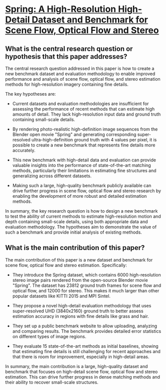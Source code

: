 # [Spring: A High-Resolution High-Detail Dataset and Benchmark for Scene   Flow, Optical Flow and Stereo](https://arxiv.org/abs/2303.01943)

## What is the central research question or hypothesis that this paper addresses?

 The central research question addressed in this paper is how to create a new benchmark dataset and evaluation methodology to enable improved performance and analysis of scene flow, optical flow, and stereo estimation methods for high-resolution imagery containing fine details. 

The key hypotheses are:

- Current datasets and evaluation methodologies are insufficient for assessing the performance of recent methods that can estimate high amounts of detail. They lack high-resolution input data and ground truth containing small-scale details.

- By rendering photo-realistic high-definition image sequences from the Blender open movie "Spring" and generating corresponding super-resolved ultra-high-definition ground truth with 4 values per pixel, it is possible to create a new benchmark that represents fine details more accurately.

- This new benchmark with high-detail data and evaluation can provide valuable insights into the performance of state-of-the-art matching methods, particularly their limitations in estimating fine structures and generalizing across different datasets.

- Making such a large, high-quality benchmark publicly available can drive further progress in scene flow, optical flow and stereo research by enabling the development of more robust and detailed estimation methods.

In summary, the key research question is how to design a new benchmark to test the ability of current methods to estimate high-resolution motion and depth containing small-scale details, using both appropriate data and evaluation methodology. The hypotheses aim to demonstrate the value of such a benchmark and provide initial analysis of existing methods.


## What is the main contribution of this paper?

 The main contribution of this paper is a new dataset and benchmark for scene flow, optical flow and stereo estimation. Specifically:

- They introduce the Spring dataset, which contains 6000 high-resolution stereo image pairs rendered from the open-source Blender movie "Spring". The dataset has 23812 ground truth frames for scene flow and optical flow, and 12000 for stereo. This makes it much larger than other popular datasets like KITTI 2015 and MPI Sintel.

- They propose a novel high-detail evaluation methodology that uses super-resolved UHD (3840x2160) ground truth to better assess estimation accuracy in regions with fine details like grass and hair. 

- They set up a public benchmark website to allow uploading, analyzing and comparing results. The benchmark provides detailed error statistics on different types of image regions.

- They evaluate 15 state-of-the-art methods as initial baselines, showing that estimating fine details is still challenging for recent approaches and that there is room for improvement, especially in high-detail areas.

In summary, the main contribution is a large, high-quality dataset and benchmark that focuses on high-detail scene flow, optical flow and stereo estimation. This can drive further progress in dense matching methods and their ability to recover small-scale structures.

